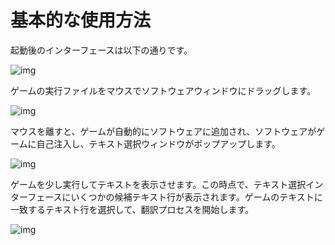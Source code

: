 # 基本的な使用方法

起動後のインターフェースは以下の通りです。

![img](https://image.lunatranslator.org/zh/basicuse/startup2.png)

ゲームの実行ファイルをマウスでソフトウェアウィンドウにドラッグします。

![img](https://image.lunatranslator.org/zh/basicuse/load.png)

マウスを離すと、ゲームが自動的にソフトウェアに追加され、ソフトウェアがゲームに自己注入し、テキスト選択ウィンドウがポップアップします。

![img](https://image.lunatranslator.org/zh/basicuse/loaded.png)

ゲームを少し実行してテキストを表示させます。この時点で、テキスト選択インターフェースにいくつかの候補テキスト行が表示されます。ゲームのテキストに一致するテキスト行を選択して、翻訳プロセスを開始します。

![img](https://image.lunatranslator.org/zh/basicuse/trans.png)
